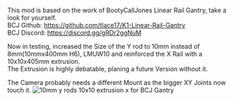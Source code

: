 This mod is based on the work of BootyCallJones Linear Rail Gantry, take a look for yourself.\
BCJ Github: https://github.com/tlace17/K1-Linear-Rail-Gantry \
BCJ Discord: https://discord.gg/gRDr2ggNuM 

Now in testing, increased the Size of the Y rod to 10mm instead of 8mm(10mmx400mm H6), LMUW10 and reinforced the X Rail with a 10x10x405mm extrusion. \
The Extrusion is highly debatable, planing a future Version without it.

The Camera probably needs a different Mount as the bigger XY Joints now touch it.
![10mm y rods 10x10 extrusion x for BCJ Gantry](https://github.com/user-attachments/assets/d0c4bbfe-b080-443c-83f8-b9dedd07d319)

